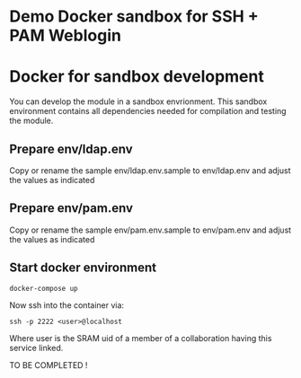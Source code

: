 # Demo Docker sandbox for SSH + PAM Weblogin

# Docker for sandbox development

You can develop the module in a sandbox envrionment. This sandbox environment contains all dependencies needed for compilation and testing the module.

## Prepare **env/ldap.env**

Copy or rename the sample env/ldap.env.sample to env/ldap.env and adjust the values as indicated

## Prepare **env/pam.env**

Copy or rename the sample env/pam.env.sample to env/pam.env and adjust the values as indicated

## Start docker environment

```
docker-compose up
```

Now ssh into the container via:

```
ssh -p 2222 <user>@localhost
```

Where user is the SRAM uid of a member of a collaboration having this service linked.

TO BE COMPLETED !
